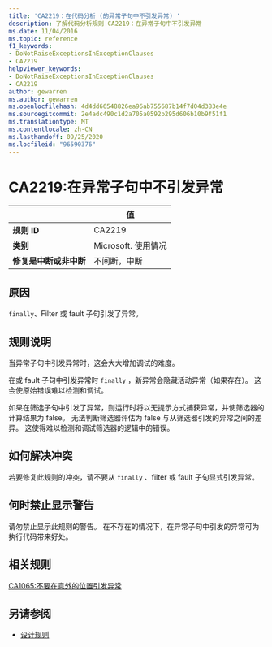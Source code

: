 ```yaml
---
title: 'CA2219：在代码分析 (的异常子句中不引发异常) '
description: 了解代码分析规则 CA2219：在异常子句中不引发异常
ms.date: 11/04/2016
ms.topic: reference
f1_keywords:
- DoNotRaiseExceptionsInExceptionClauses
- CA2219
helpviewer_keywords:
- DoNotRaiseExceptionsInExceptionClauses
- CA2219
author: gewarren
ms.author: gewarren
ms.openlocfilehash: 4d4dd66548826ea96ab755687b14f7d04d383e4e
ms.sourcegitcommit: 2e4adc490c1d2a705a0592b295d606b10b9f51f1
ms.translationtype: MT
ms.contentlocale: zh-CN
ms.lasthandoff: 09/25/2020
ms.locfileid: "96590376"
---
```

# <a name="ca2219-do-not-raise-exceptions-in-exception-clauses"></a>CA2219:在异常子句中不引发异常

| | 值 |
|-|-|
| **规则 ID** |CA2219|
| **类别** |Microsoft. 使用情况|
| **修复是中断或非中断** |不间断，中断|

## <a name="cause"></a>原因

`finally`、Filter 或 fault 子句引发了异常。

## <a name="rule-description"></a>规则说明

当异常子句中引发异常时，这会大大增加调试的难度。

在或 fault 子句中引发异常时 `finally` ，新异常会隐藏活动异常（如果存在）。 这会使原始错误难以检测和调试。

如果在筛选子句中引发了异常，则运行时将以无提示方式捕获异常，并使筛选器的计算结果为 false。 无法判断筛选器评估为 false 与从筛选器引发的异常之间的差异。 这使得难以检测和调试筛选器的逻辑中的错误。

## <a name="how-to-fix-violations"></a>如何解决冲突

若要修复此规则的冲突，请不要从 `finally` 、filter 或 fault 子句显式引发异常。

## <a name="when-to-suppress-warnings"></a>何时禁止显示警告

请勿禁止显示此规则的警告。 在不存在的情况下，在异常子句中引发的异常可为执行代码带来好处。

## <a name="related-rules"></a>相关规则

[CA1065:不要在意外的位置引发异常](ca1065.md)

## <a name="see-also"></a>另请参阅

- [设计规则](design-warnings.md)
